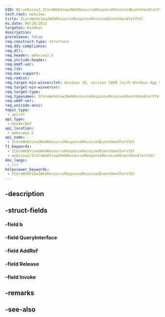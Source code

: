 ```yaml
---
UID: NS:webview2.ICoreWebView2WebResourceResponseReceivedEventHandlerVtbl
tech.root: webview
title: ICoreWebView2WebResourceResponseReceivedEventHandlerVtbl
ms.date: 09/20/2022
targetos: Windows
description: 
prerelease: false
req.construct-type: structure
req.ddi-compliance: 
req.dll: 
req.header: webview2.h
req.include-header: 
req.kmdf-ver: 
req.lib: 
req.max-support: 
req.redist: 
req.target-min-winverclnt: Windows 10, version 1809 (with Windows App SDK 1.1 or later)
req.target-min-winversvr: 
req.target-type: 
req.typenames: ICoreWebView2WebResourceResponseReceivedEventHandlerVtbl
req.umdf-ver: 
req.unicode-ansi: 
topic_type:
 - apiref
api_type:
 - HeaderDef
api_location:
 - webview2.h
api_name:
 - ICoreWebView2WebResourceResponseReceivedEventHandlerVtbl
f1_keywords:
 - ICoreWebView2WebResourceResponseReceivedEventHandlerVtbl
 - webview2/ICoreWebView2WebResourceResponseReceivedEventHandlerVtbl
dev_langs:
 - c++
helpviewer_keywords:
 - ICoreWebView2WebResourceResponseReceivedEventHandlerVtbl
---
```


## -description

## -struct-fields

### -field b

### -field QueryInterface

### -field AddRef

### -field Release

### -field Invoke

## -remarks

## -see-also

